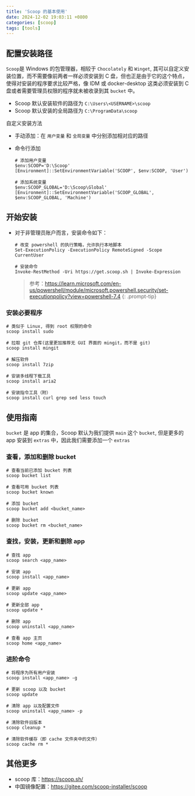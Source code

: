 ```yaml
---
title: 'Scoop 的基本使用'
date: 2024-12-02 19:03:11 +0800
categories: [scoop]
tags: [tools]
---
```


## 配置安装路径

`Scoop`是 Windows 的包管理器，相较于 `Chocolately` 和 `Winget`, 其可以自定义安装位置，而不需要像前两者一样必须安装到 C 盘，但也正是由于它的这个特点，使得对安装的程序要求比较严格，像 IDM 或 docker-desktop 这类必须安装到 C 盘或者需要管理员权限的程序就未被收录到其 `bucket` 中。

- Scoop 默认安装软件的路径为 `C:\Users\<USERNAME>\scoop`
- Scoop 默认安装的全局路径为 `C:\ProgramData\scoop`

自定义安装方法

- 手动添加：在 `用户变量` 和 `全局变量` 中分别添加相对应的路径
- 命令行添加

  ```shell
  # 添加用户变量
  $env:SCOOP='D:\Scoop'
  [Environment]::SetEnvironmentVariable('SCOOP', $env:SCOOP, 'User')

  # 添加系统变量
  $env:SCOOP_GLOBAL='D:\Scoop\Global'
  [Environment]::SetEnvironmentVariable('SCOOP_GLOBAL', $env:SCOOP_GLOBAL, 'Machine')
  ```

## 开始安装

- 对于非管理员账户而言，安装命令如下：

  ```shell
  # 改变 powershell 的执行策略，允许执行本地脚本
  Set-ExecutionPolicy -ExecutionPolicy RemoteSigned -Scope CurrentUser

  # 安装命令
  Invoke-RestMethod -Uri https://get.scoop.sh | Invoke-Expression
  ```

  > 参考：<https://learn.microsoft.com/en-us/powershell/module/microsoft.powershell.security/set-executionpolicy?view=powershell-7.4>
  {: .prompt-tip}

### 安装必要程序

```shell
# 类似于 Linux, 得到 root 权限的命令
scoop install sudo 

# 拉取 git 仓库(这里更加推荐无 GUI 界面的 mingit，而不是 git)
scoop install mingit

# 解压软件
scoop install 7zip

# 安装多线程下载工具
scoop install aria2

# 安装指令工具（附）
scoop install curl grep sed less touch
```

## 使用指南

`bucket` 是 app 的集合，Scoop 默认为我们提供 `main` 这个 `bucket`, 但是更多的 app 安装到 `extras` 中，因此我们需要添加一个 `extras`

### 查看，添加和删除 bucket

```shell
# 查看当前已添加 bucket 列表
scoop bucket list

# 查看可用 bucket 列表
scoop bucket known

# 添加 bucket 
scoop bucket add <bucket_name> 

# 删除 bucket
scoop bucket rm <bucket_name>
```

### 查找，安装，更新和删除 app

```shell
# 查找 app
scoop search <app_name>

# 安装 app
scoop install <app_name>

# 更新 app
scoop update <app_name>

# 更新全部 app
scoop update *

# 删除 app
scoop uninstall <app_name>

# 查看 app 主页
scoop home <app_name>
```

### 进阶命令

```shell
# 将程序为所有用户安装 
scoop install <app_name> -g

# 更新 scoop 以及 bucket
scoop update

# 清除 app 以及配置文件
scoop uninstall <app_name> -p

# 清除软件旧版本
scoop cleanup *

# 清除软件缓存（即 cache 文件夹中的文件）
scoop cache rm *
```

## 其他更多

- scoop 库：<https://scoop.sh/>
- 中国镜像配置：<https://gitee.com/scoop-installer/scoop>
